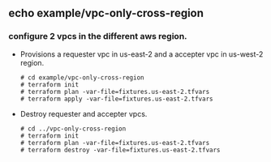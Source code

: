## echo example/vpc-only-cross-region

### configure 2 vpcs in the different aws region.

- Provisions a requester vpc in us-east-2 and a accepter vpc in us-west-2 region.
    ```
    # cd example/vpc-only-cross-region
    # terraform init
    # terraform plan -var-file=fixtures.us-east-2.tfvars
    # terraform apply -var-file=fixtures.us-east-2.tfvars
    ```

- Destroy requester and accepter vpcs.
    ```
    # cd ../vpc-only-cross-region
    # terraform init
    # terraform plan -var-file=fixtures.us-east-2.tfvars
    # terraform destroy -var-file=fixtures.us-east-2.tfvars
    ```
